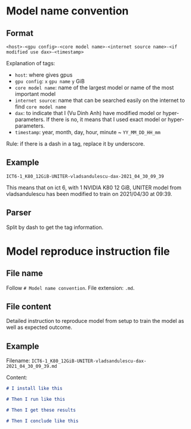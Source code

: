# Model name convention

## Format

`<host>-<gpu config>-<core model name>-<internet source name>-<if modified use dax>-<timestamp>`

Explanation of tags:
- `host`: where gives gpus
- `gpu config`: `x` `gpu name` `y` GiB
- `core model name`: name of the largest model or name of the most important model
- `internet source`: name that can be searched easily on the internet to find `core model name` 
- `dax`: to indicate that I (Vu Dinh Anh) have modified model or hyper-parameters. If there is no, it means that I used exact model or hyper-parameters.
- `timestamp`: year, month, day, hour, minute ~ `YY_MM_DD_HH_mm`

Rule: if there is a dash in a tag, replace it by underscore.

## Example

`ICT6-1_K80_12GiB-UNITER-vladsandulescu-dax-2021_04_30_09_39`

This means that on ict 6, with 1 NVIDIA K80 12 GiB, UNITER model from vladsandulescu has been modified to train on 2021/04/30 at 09:39.

## Parser

Split by dash to get the tag information.

# Model reproduce instruction file

## File name

Follow `# Model name convention`. File extension: `.md`.

## File content

Detailed instruction to reproduce model from setup to train the model as well as expected outcome.

## Example 

Filename: `ICT6-1_K80_12GiB-UNITER-vladsandulescu-dax-2021_04_30_09_39.md`

Content:

```markdown
# I install like this

# Then I run like this

# Then I get these results

# Then I conclude like this
```

